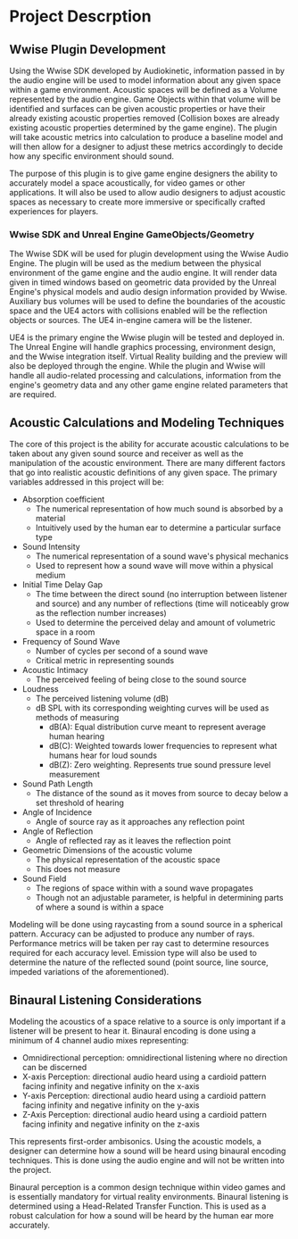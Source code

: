 # Project Descrption

## Wwise Plugin Development

Using the Wwise SDK developed by Audiokinetic, information passed in by the audio engine will be used to model information about any given space within a game environment. Acoustic spaces will be defined as a Volume represented by the audio engine. Game Objects within that volume will be identified and surfaces can be given acoustic properties or have their already existing acoustic properties removed \(Collision boxes are already existing acoustic properties determined by the game engine\). The plugin will take acoustic metrics into calculation to produce a baseline model and will then allow for a designer to adjust these metrics accordingly to decide how any specific environment should sound.

The purpose of this plugin is to give game engine designers the ability to accurately model a space acoustically, for video games or other applications. It will also be used to allow audio designers to adjust acoustic spaces as necessary to create more immersive or specifically crafted experiences for players.

### Wwise SDK and Unreal Engine GameObjects/Geometry

The Wwise SDK will be used for plugin development using the Wwise Audio Engine. The plugin will be used as the medium between the physical environment of the game engine and the audio engine. It will render data given in timed windows based on geometric data provided by the Unreal Engine's physical models and audio design information provided by Wwise. Auxiliary bus volumes will be used to define the boundaries of the acoustic space and the UE4 actors with collisions enabled will be the reflection objects or sources. The UE4 in-engine camera will be the listener.

UE4 is the primary engine the Wwise plugin will be tested and deployed in. The Unreal Engine will handle graphics processing, environment design, and the Wwise integration itself. Virtual Reality building and the preview will also be deployed through the engine. While the plugin and Wwise will handle all audio-related processing and calculations, information from the engine's geometry data and any other game engine related parameters that are required.

## Acoustic Calculations and Modeling Techniques

The core of this project is the ability for accurate acoustic calculations to be taken about any given sound source and receiver as well as the manipulation of the acoustic environment. There are many different factors that go into realistic acoustic definitions of any given space. The primary variables addressed in this project will be:

* Absorption coefficient
  * The numerical representation of how much sound is absorbed by a material
  * Intuitively used by the human ear to determine a particular surface type 
* Sound Intensity
  * The numerical representation of a sound wave's physical mechanics
  * Used to represent how a sound wave will move within a physical medium 
* Initial Time Delay Gap
  * The time between the direct sound \(no interruption between listener and source\) and any number of reflections \(time will noticeably grow as the reflection number increases\)
  * Used to determine the perceived delay and amount of volumetric space in a room
* Frequency of Sound Wave
  * Number of cycles per second of a sound wave
  * Critical metric in representing sounds 
* Acoustic Intimacy
  * The perceived feeling of being close to the sound source
* Loudness 
  * The perceived listening volume \(dB\)
  * dB SPL with its corresponding weighting curves will be used as methods of measuring
    * dB\(A\): Equal distribution curve meant to represent average human hearing
    * dB\(C\): Weighted towards lower frequencies to represent what humans hear for loud sounds
    * dB\(Z\): Zero weighting. Represents true sound pressure level measurement 
* Sound Path Length
  * The distance of the sound as it moves from source to decay below a set threshold of hearing
* Angle of Incidence
  * Angle of source ray as it approaches any reflection point
* Angle of Reflection
  * Angle of reflected ray as it leaves the reflection point
* Geometric Dimensions of the acoustic volume
  * The physical representation of the acoustic space
  * This does not measure 
* Sound Field
  * The regions of space within with a sound wave propagates
  * Though not an adjustable parameter, is helpful in determining parts of where a sound is within a space

Modeling will be done using raycasting from a sound source in a spherical pattern. Accuracy can be adjusted to produce any number of rays. Performance metrics will be taken per ray cast to determine resources required for each accuracy level. Emission type will also be used to determine the nature of the reflected sound \(point source, line source, impeded variations of the aforementioned\).

## Binaural Listening Considerations

Modeling the acoustics of a space relative to a source is only important if a listener will be present to hear it. Binaural encoding is done using a minimum of 4 channel audio mixes representing:

* Omnidirectional perception: omnidirectional listening where no direction can be discerned
* X-axis Perception: directional audio heard using a cardioid pattern facing infinity and negative infinity on the x-axis
* Y-axis Perception: directional audio heard using a cardioid pattern facing infinity and negative infinity on the y-axis
* Z-Axis Perception: directional audio heard using a cardioid pattern facing infinity and negative infinity on the z-axis

This represents first-order ambisonics. Using the acoustic models, a designer can determine how a sound will be heard using binaural encoding techniques. This is done using the audio engine and will not be written into the project.

Binaural perception is a common design technique within video games and is essentially mandatory for virtual reality environments. Binaural listening is determined using a Head-Related Transfer Function. This is used as a robust calculation for how a sound will be heard by the human ear more accurately.

